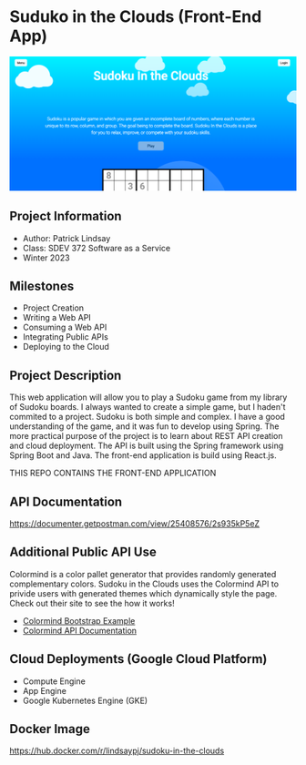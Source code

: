 # Suduko in the Clouds (Front-End App)

![sudoku in the clouds home page](https://github.com/lindsaypj/Sudoku-in-the-Clouds/blob/main/sudoku-home.png)

## Project Information

 - Author: Patrick Lindsay
 - Class: SDEV 372 Software as a Service
 - Winter 2023

## Milestones

 - Project Creation
 - Writing a Web API
 - Consuming a Web API
 - Integrating Public APIs
 - Deploying to the Cloud
 
## Project Description

This web application will allow you to play a Sudoku game from my library of
Sudoku boards. I always wanted to create a simple game, but I haden't 
commited to a project. Sudoku is both simple and complex. I have a good 
understanding of the game, and it was fun to develop using Spring.
The more practical purpose of the project is to learn about REST API creation 
and cloud deployment. The API is built using the Spring framework using 
Spring Boot and Java. The front-end application is build using React.js.

THIS REPO CONTAINS THE FRONT-END APPLICATION

## API Documentation
<a href="https://documenter.getpostman.com/view/25408576/2s935kP5eZ" target="_blank" rel="noopener">https://documenter.getpostman.com/view/25408576/2s935kP5eZ</a>

## Additional Public API Use
Colormind is a color pallet generator that provides randomly generated complementary
colors. Sudoku in the Clouds uses the Colormind API to privide users with generated themes
which dynamically style the page. Check out their site to see the how it works!

 - <a href="http://colormind.io/bootstrap/" target="_blank" rel="noopener">Colormind Bootstrap Example</a>
 - <a href="http://colormind.io/api-access/" target="_blank" rel="noopener">Colormind API Documentation</a>
 
## Cloud Deployments (Google Cloud Platform)

 - Compute Engine
 - App Engine
 - Google Kubernetes Engine (GKE)
 
## Docker Image
https://hub.docker.com/r/lindsaypj/sudoku-in-the-clouds
